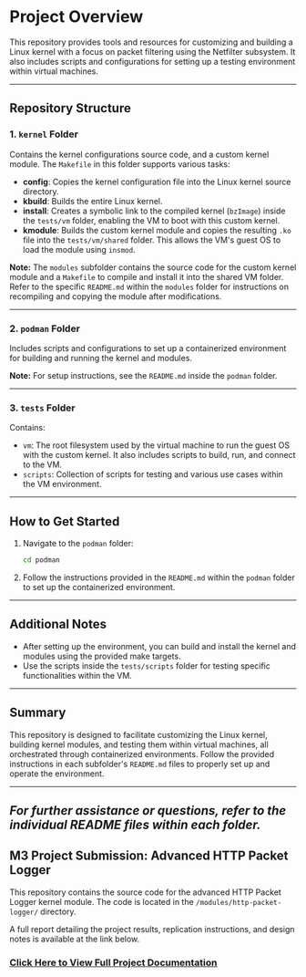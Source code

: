 # Project Overview

This repository provides tools and resources for customizing and building a Linux kernel with a focus on packet filtering using the Netfilter subsystem. It also includes scripts and configurations for setting up a testing environment within virtual machines.

---

## Repository Structure

### 1. `kernel` Folder
Contains the kernel configurations source code, and a custom kernel module. The `Makefile` in this folder supports various tasks:

- **config**: Copies the kernel configuration file into the Linux kernel source directory.
- **kbuild**: Builds the entire Linux kernel.
- **install**: Creates a symbolic link to the compiled kernel (`bzImage`) inside the `tests/vm` folder, enabling the VM to boot with this custom kernel.
- **kmodule**: Builds the custom kernel module and copies the resulting `.ko` file into the `tests/vm/shared` folder. This allows the VM's guest OS to load the module using `insmod`.

**Note:** The `modules` subfolder contains the source code for the custom kernel module and a `Makefile` to compile and install it into the shared VM folder. Refer to the specific `README.md` within the `modules` folder for instructions on recompiling and copying the module after modifications.

---

### 2. `podman` Folder
Includes scripts and configurations to set up a containerized environment for building and running the kernel and modules.

**Note:** For setup instructions, see the `README.md` inside the `podman` folder.

---

### 3. `tests` Folder
Contains:
- `vm`: The root filesystem used by the virtual machine to run the guest OS with the custom kernel. It also includes scripts to build, run, and connect to the VM.
- `scripts`: Collection of scripts for testing and various use cases within the VM environment.

---

## How to Get Started

1. Navigate to the `podman` folder:

   ```bash
   cd podman
   ```

2. Follow the instructions provided in the `README.md` within the `podman` folder to set up the containerized environment.

---

## Additional Notes
- After setting up the environment, you can build and install the kernel and modules using the provided make targets.
- Use the scripts inside the `tests/scripts` folder for testing specific functionalities within the VM.

---

## Summary
This repository is designed to facilitate customizing the Linux kernel, building kernel modules, and testing them within virtual machines, all orchestrated through containerized environments. Follow the provided instructions in each subfolder's `README.md` files to properly set up and operate the environment.

---

*For further assistance or questions, refer to the individual README files within each folder.*
---
## M3 Project Submission: Advanced HTTP Packet Logger

This repository contains the source code for the advanced HTTP Packet Logger kernel module. The code is located in the `/modules/http-packet-logger/` directory.

A full report detailing the project results, replication instructions, and design notes is available at the link below.

### [Click Here to View Full Project Documentation](https://docs.google.com/document/d/1QJcuk91UCle3sdX3GfGloij6Md_4XN3uvEQtN9633lM/edit?usp=sharing)


